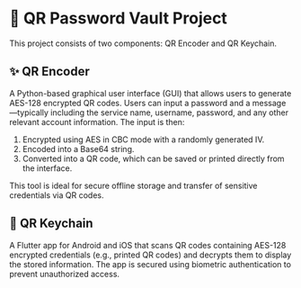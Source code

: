 # 🔐 QR Password Vault Project
This project consists of two components: QR Encoder and QR Keychain.

## ✨ QR Encoder
A Python-based graphical user interface (GUI) that allows users to generate AES-128 encrypted QR codes. Users can input a password and a message—typically including the service name, username, password, and any other relevant account information. The input is then:

1. Encrypted using AES in CBC mode with a randomly generated IV.
2. Encoded into a Base64 string.
3. Converted into a QR code, which can be saved or printed directly from the interface.

This tool is ideal for secure offline storage and transfer of sensitive credentials via QR codes.

## 📱 QR Keychain
A Flutter app for Android and iOS that scans QR codes containing AES-128 encrypted credentials (e.g., printed QR codes) and decrypts them to display the stored information. The app is secured using biometric authentication to prevent unauthorized access.
